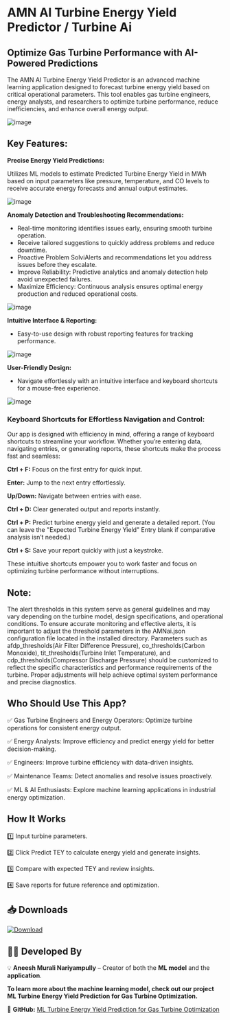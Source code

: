 # AMN AI Turbine Energy Yield Predictor / Turbine Ai
## Optimize Gas Turbine Performance with AI-Powered Predictions
The AMN AI Turbine Energy Yield Predictor is an advanced machine learning application designed to forecast turbine energy yield based on critical operational parameters. This tool enables gas turbine engineers, energy analysts, and researchers to optimize turbine performance, reduce inefficiencies, and enhance overall energy output.

![image](https://github.com/user-attachments/assets/bc4888d1-1786-4bb8-9261-284cd294751c)



## Key Features:
**Precise Energy Yield Predictions:** 

Utilizes ML models to estimate Predicted Turbine Energy Yield in MWh based on input parameters like pressure, temperature, and CO levels to receive accurate energy forecasts and annual output estimates.

![image](https://github.com/user-attachments/assets/b91baa45-8aeb-41df-ab3a-7ed21e0997c9)

**Anomaly Detection and Troubleshooting Recommendations:** 

* Real-time monitoring identifies issues early, ensuring smooth turbine operation.
* Receive tailored suggestions to quickly address problems and reduce downtime.
* Proactive Problem SolviAlerts and recommendations let you address issues before they escalate.
* Improve Reliability: Predictive analytics and anomaly detection help avoid unexpected failures.
* Maximize Efficiency: Continuous analysis ensures optimal energy production and reduced operational costs.

![image](https://github.com/user-attachments/assets/3a52d440-36af-45d6-ba0b-e9adabafc958)



**Intuitive Interface & Reporting:** 

* Easy-to-use design with robust reporting features for tracking performance.
  
![image](https://github.com/user-attachments/assets/3c338a6d-85e9-433b-8e90-89948dc70e40)





**User-Friendly Design:** 

* Navigate effortlessly with an intuitive interface and keyboard shortcuts for a mouse-free experience.

![image](https://github.com/user-attachments/assets/f2c8c810-0aa8-4366-a7d8-9a6d9ef94865)

### Keyboard Shortcuts for Effortless Navigation and Control:
Our app is designed with efficiency in mind, offering a range of keyboard shortcuts to streamline your workflow. Whether you’re entering data, navigating entries, or generating reports, these shortcuts make the process fast and seamless:

**Ctrl + F:** 
Focus on the first entry for quick input.

**Enter:** 
Jump to the next entry effortlessly.

**Up/Down:**
Navigate between entries with ease.

**Ctrl + D:**
Clear generated output and reports instantly.

**Ctrl + P:**
Predict turbine energy yield and generate a detailed report. (You can leave the "Expected Turbine Energy Yield" Entry blank if comparative analysis isn’t needed.)

**Ctrl + S:**
Save your report quickly with just a keystroke.

These intuitive shortcuts empower you to work faster and focus on optimizing turbine performance without interruptions.

## Note:
The alert thresholds in this system serve as general guidelines and may vary depending on the turbine model, design specifications, and operational conditions. To ensure accurate monitoring and effective alerts, it is important to adjust the threshold parameters in the AMNai.json configuration file located in the installed directory. Parameters such as afdp_thresholds(Air Filter Difference Pressure), co_thresholds(Carbon Monoxide), tit_thresholds(Turbine Inlet Temperature), and cdp_thresholds(Compressor Discharge Pressure) should be customized to reflect the specific characteristics and performance requirements of the turbine. Proper adjustments will help achieve optimal system performance and precise diagnostics.

## Who Should Use This App?

✅ Gas Turbine Engineers  and Energy Operators: Optimize turbine operations for consistent energy output.

✅ Energy Analysts: Improve efficiency and predict energy yield for better decision-making.

✅ Engineers: Improve turbine efficiency with data-driven insights.

✅ Maintenance Teams: Detect anomalies and resolve issues proactively.

✅ ML & AI Enthusiasts: Explore machine learning applications in industrial energy optimization.

## How It Works

1️⃣ Input turbine parameters.

2️⃣ Click Predict TEY to calculate energy yield and generate insights.

3️⃣ Compare with expected TEY and review insights.

4️⃣ Save reports for future reference and optimization.

## 📥 Downloads  
[![Download](https://img.shields.io/badge/Download_App-Turbine_Ai_v1.0.0-blue)](https://github.com/aneeshmurali-n/AI-Turbine-Energy-Yield-Predictor/releases/download/v1.0.0/AMN.Ai.Turbine.Energy.Yield.Predictor.Setup.exe)

## 👨‍💻 Developed By  
💡 **Aneesh Murali Nariyampully** – Creator of both the **ML model** and the **application**.  

**To learn more about the machine learning model, check out our project ML Turbine Energy Yield Prediction for Gas Turbine Optimization.**

🔗 **GitHub:** [ML Turbine Energy Yield Prediction for Gas Turbine Optimization](https://github.com/aneeshmurali-n/ML-Turbine-Energy-Yield-Prediction-for-Gas-Turbine-Optimization)  
 


